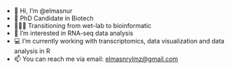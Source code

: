 - 👋 Hi, I’m @elmasnur
- 🧬 PhD Candidate in Biotech
- 👩🏻‍🔬 Transitioning from wet-lab to bioinformatic
- 👀 I’m interested in RNA-seq data analysis
- 💻  I’m currently working with transcriptomics, data visualization and data analysis in R
- 📫 You can reach me via email: elmasnrylmz@gmail.com

<!---
elmasnur/elmasnur is a ✨ special ✨ repository because its `README.md` (this file) appears on your GitHub profile.
You can click the Preview link to take a look at your changes.
--->
